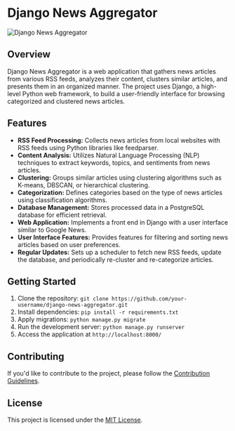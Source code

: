# Django News Aggregator

![Django News Aggregator](https://your-project-image-url.com/)

## Overview

Django News Aggregator is a web application that gathers news articles from various RSS feeds, analyzes their content, clusters similar articles, and presents them in an organized manner. The project uses Django, a high-level Python web framework, to build a user-friendly interface for browsing categorized and clustered news articles.

## Features

* **RSS Feed Processing:** Collects news articles from local websites with RSS feeds using Python libraries like feedparser.
* **Content Analysis:** Utilizes Natural Language Processing (NLP) techniques to extract keywords, topics, and sentiments from news articles.
* **Clustering:** Groups similar articles using clustering algorithms such as K-means, DBSCAN, or hierarchical clustering.
* **Categorization:** Defines categories based on the type of news articles using classification algorithms.
* **Database Management:** Stores processed data in a PostgreSQL database for efficient retrieval.
* **Web Application:** Implements a front end in Django with a user interface similar to Google News.
* **User Interface Features:** Provides features for filtering and sorting news articles based on user preferences.
* **Regular Updates:** Sets up a scheduler to fetch new RSS feeds, update the database, and periodically re-cluster and re-categorize articles.

## Getting Started

1. Clone the repository: `git clone https://github.com/your-username/django-news-aggregator.git`
2. Install dependencies: `pip install -r requirements.txt`
3. Apply migrations: `python manage.py migrate`
4. Run the development server: `python manage.py runserver`
5. Access the application at `http://localhost:8000/`

## Contributing

If you'd like to contribute to the project, please follow the [Contribution Guidelines](https://chat.openai.com/c/CONTRIBUTING.md).

## License

This project is licensed under the [MIT License](https://chat.openai.com/c/LICENSE).
